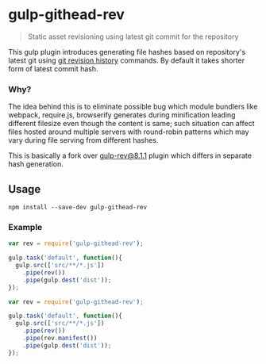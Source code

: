# gulp-githead-rev
> Static asset revisioning using latest git commit for the repository

This gulp plugin introduces generating file hashes based on repository's latest git using [git revision history](https://git-scm.com/docs/git-rev-list) commands. By default it takes shorter form of latest commit hash.

### Why?
The idea behind this is to eliminate possible bug which module bundlers like webpack, require.js, browserify generates during minification leading different filesize even though the content is same; such situation can affect files hosted around multiple servers with round-robin patterns which may vary during file serving from different hashes.

This is basically a fork over [gulp-rev@8.1.1](https://github.com/sindresorhus/gulp-rev) plugin which differs in separate hash generation.

## Usage

```shell
npm install --save-dev gulp-githead-rev
```

### Example

```javascript
var rev = require('gulp-githead-rev');

gulp.task('default', function(){
  gulp.src(['src/**/*.js'])
    .pipe(rev())
    .pipe(gulp.dest('dist'));
});
```

```javascript
var rev = require('gulp-githead-rev');

gulp.task('default', function(){
  gulp.src(['src/**/*.js'])
    .pipe(rev())
    .pipe(rev.manifest())
    .pipe(gulp.dest('dist'));
});
```
